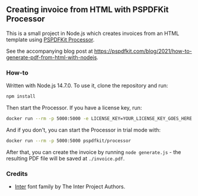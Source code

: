 ## Creating invoice from HTML with PSPDFKit Processor

This is a small project in Node.js which creates invoices from an HTML template using [PSPDFKit Processor](https://pspdfkit.com/server/processor/pdf-generation/).

See the accompanying blog post at https://pspdfkit.com/blog/2021/how-to-generate-pdf-from-html-with-nodejs.

### How-to

Written with Node.js 14.7.0. To use it, clone the repository and run:

```bash
npm install
```

Then start the Processor. If you have a license key, run:

```sh
docker run --rm -p 5000:5000 -e LICENSE_KEY=YOUR_LICENSE_KEY_GOES_HERE pspdfkit/processor
```

And if you don't, you can start the Processor in trial mode with:

```sh
docker run --rm -p 5000:5000 pspdfkit/processor
```

After that, you can create the invoice by running `node generate.js` - the resulting PDF file will be saved at `./invoice.pdf`.

### Credits

- [Inter](https://github.com/rsms/inter) font family by The Inter Project Authors.
